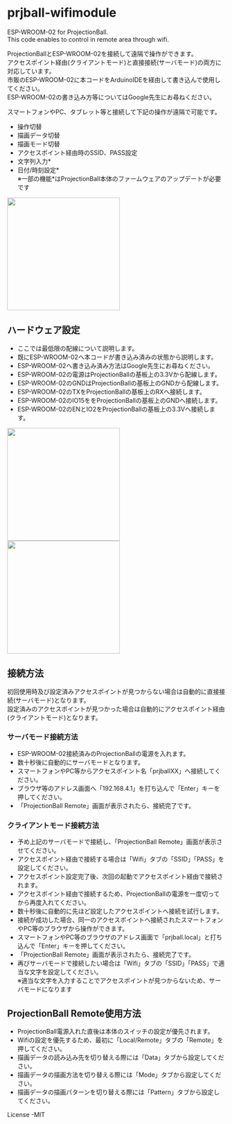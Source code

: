 # prjball-wifimodule
ESP-WROOM-02 for ProjectionBall.  
This code enables to control in remote area through wifi.  

ProjectionBallとESP-WROOM-02を接続して遠隔で操作ができます。  
アクセスポイント経由(クライアントモード)と直接接続(サーバモード)の両方に対応しています。  
市販のESP-WROOM-02に本コードをArduinoIDEを経由して書き込んで使用してください。  
ESP-WROOM-02の書き込み方等についてはGoogle先生にお尋ねください。  


スマートフォンやPC、タブレット等と接続して下記の操作が遠隔で可能です。  
  * 操作切替
  * 描画データ切替
  * 描画モード切替
  * アクセスポイント経由時のSSID、PASS設定
  * 文字列入力*  
  * 日付/時刻設定*  
  ※一部の機能*はProjectionBall本体のファームウェアのアップデートが必要です
  
<img src="http://meerstern.up.seesaa.net/image/iphone.PNG" width="260">
  
## ハードウェア設定
  * ここでは最低限の配線について説明します。
  * 既にESP-WROOM-02へ本コードが書き込み済みの状態から説明します。
  * ESP-WROOM-02へ書き込み済み方法はGoogle先生にお尋ねください。  
  * ESP-WROOM-02の電源はProjectionBallの基板上の3.3Vから配線します。
  * ESP-WROOM-02のGNDはProjectionBallの基板上のGNDから配線します。
  * ESP-WROOM-02のTXをProjectionBallの基板上のRXへ接続します。
  * ESP-WROOM-02のIO15ををProjectionBallの基板上のGNDへ接続します。
  * ESP-WROOM-02のENとIO2をProjectionBallの基板上の3.3Vへ接続します。
  

<img src="http://meerstern.up.seesaa.net/image/power.png" width="260">


<img src="http://meerstern.up.seesaa.net/image/uart.png" width="260">

  
  
  
## 接続方法
  初回使用時及び設定済みアクセスポイントが見つからない場合は自動的に直接接続(サーバモード)となります。  
  設定済みのアクセスポイントが見つかった場合は自動的にアクセスポイント経由(クライアントモード)となります。　　


### サーバモード接続方法    
  * ESP-WROOM-02接続済みのProjectionBallの電源を入れます。
  * 数十秒後に自動的にサーバモードとなります。
  * スマートフォンやPC等からアクセスポイント名「prjballXX」へ接続してください。
  * ブラウザ等のアドレス画面へ「192.168.4.1」を打ち込んで「Enter」キーを押してください。
  * 「ProjectionBall Remote」画面が表示されたら、接続完了です。
  
  
### クライアントモード接続方法　　  
  * 予め上記のサーバモードで接続し、「ProjectionBall Remote」画面が表示させてください。
  * アクセスポイント経由で接続する場合は「Wifi」タブの「SSID」「PASS」を設定してください。
  * アクセスポイント設定完了後、次回の起動でアクセスポイント経由で接続されます。
  * アクセスポイント経由で接続するため、ProjectionBallの電源を一度切ってから再度入れてください。
  * 数十秒後に自動的に先ほど設定したアクセスポイントへ接続を試行します。
  * 接続が成功した場合、同一のアクセスポイントへ接続されたスマートフォンやPC等のブラウザから操作ができます。
  * スマートフォンやPC等のブラウザのアドレス画面で「prjball.local」と打ち込んで「Enter」キーを押してください。
  * 「ProjectionBall Remote」画面が表示されたら、接続完了です。
  * 再びサーバモードで接続したい場合は「Wifi」タブの「SSID」「PASS」で適当な文字を設定してください。  
    ※適当な文字を入力することでアクセスポイントが見つからないため、サーバモードになります  
  
## ProjectionBall Remote使用方法　　
  * ProjectionBall電源入れた直後は本体のスイッチの設定が優先されます。
  * Wifiの設定を優先するため、最初に「Local/Remote」タブの「Remote」を押してください。  
  * 描画データの読み込み先を切り替える際には「Data」タブから設定してください。
  * 描画データの描画方法を切り替える際には「Mode」タブから設定してください。
  * 描画データの描画パターンを切り替える際には「Pattern」タブから設定してください。　
 
 
License -MIT

